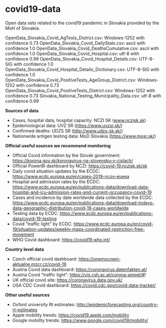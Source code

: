 # covid19-data
Open data sets related to the covid19 pandemic in Slovakia provided by the MoH of Slovakia.

OpenData_Slovakia_Covid_AgTests_District.csv: Windows-1252 with confidence 0.73
OpenData_Slovakia_Covid_DailyStats.csv: ascii with confidence 1.0
OpenData_Slovakia_Covid_DeathsCumulative.csv: ascii with confidence 1.0
OpenData_Slovakia_Covid_Hospital.csv: utf-8 with confidence 0.99
OpenData_Slovakia_Covid_Hospital_Details.csv: UTF-8-SIG with confidence 1.0
OpenData_Slovakia_Covid_Hospital_Details_Dictionary.csv: UTF-8-SIG with confidence 1.0
OpenData_Slovakia_Covid_PositiveTests_AgeGroup_District.csv: Windows-1252 with confidence 0.73
OpenData_Slovakia_Covid_PositiveTests_District.csv: Windows-1252 with confidence 0.73
Slovakia_National_Testing_Municipality_Data.csv: utf-8 with confidence 0.99


<strong>Sources of data</strong>
- Cases, hospital data, hospital capacity: NCZI SK (www.nczisk.sk)
- Epidemiological data: UVZ SR (https://www.uvzsr.sk/)
- Confirmed deaths: UDZS SR (http://www.udzs-sk.sk/)
- Nationwide antigen testing data: MoD Slovakia (https://www.mosr.sk/)

<strong>Official useful sources we recommend monitoring</strong>
- Official Covid information by the Slovak government: https://korona.gov.sk/koronavirus-na-slovensku-v-cislach/
- Official PowerBI dashboard by NCZI: https://covid-19.nczisk.sk/sk
- Daily covid situation updates by the ECDC: https://www.ecdc.europa.eu/en/cases-2019-ncov-eueea
- Hospital and admission rates by the ECDC: https://www.ecdc.europa.eu/en/publications-data/download-data-hospital-and-icu-admission-rates-and-current-occupancy-covid-19
- Cases and incidence by date worldwide data collected by the ECDC: https://www.ecdc.europa.eu/en/publications-data/download-todays-data-geographic-distribution-covid-19-cases-worldwide
- Testing data by ECDC: https://www.ecdc.europa.eu/en/publications-data/covid-19-testing
- Covid "traffic light" by ECDC: https://www.ecdc.europa.eu/en/covid-19/situation-updates/weekly-maps-coordinated-restriction-free-movement
- WHO Covid dashboard: https://covid19.who.int/

<strong>Country level data</strong>
- Czech official covid dashboard: https://onemocneni-aktualne.mzcr.cz/covid-19
- Austria Covid data dashboard: https://coronavirus.datenfakten.at/
- Austria Covid "traffic light": https://vis.csh.ac.at/corona-ampel/#!
- UK official covid site: https://coronavirus.data.gov.uk/
- USA CDC Covid dashboard: https://covid.cdc.gov/covid-data-tracker/

<strong>Other useful sources</strong>
- Oxford university Rt estimates: http://epidemicforecasting.org/country-rt-estimates
- Apple mobility trends: https://covid19.apple.com/mobility
- Google mobility trends: https://www.google.com/covid19/mobility/
